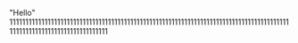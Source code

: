 "Hello" 
11111111111111111111111111111111111111111111111111111111111111111111111111111111111111111111111111111111111111111111111